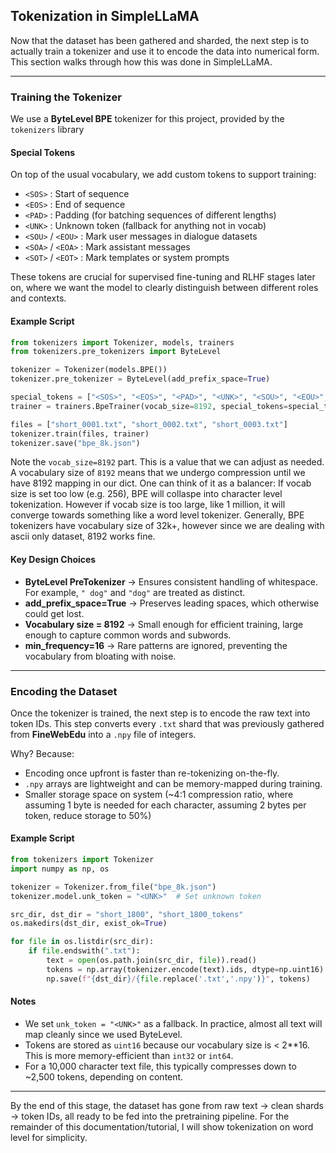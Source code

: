 ## Tokenization in SimpleLLaMA

Now that the dataset has been gathered and sharded, the next step is to actually train a tokenizer and use it to encode the data into numerical form.  
This section walks through how this was done in SimpleLLaMA.

---

### Training the Tokenizer

We use a **ByteLevel BPE** tokenizer for this project, provided by the `tokenizers` library

#### Special Tokens

On top of the usual vocabulary, we add custom tokens to support training:  

- `<SOS>` : Start of sequence  
- `<EOS>` : End of sequence  
- `<PAD>` : Padding (for batching sequences of different lengths)  
- `<UNK>` : Unknown token (fallback for anything not in vocab)  
- `<SOU>` / `<EOU>` : Mark user messages in dialogue datasets  
- `<SOA>` / `<EOA>` : Mark assistant messages  
- `<SOT>` / `<EOT>` : Mark templates or system prompts  

These tokens are crucial for supervised fine-tuning and RLHF stages later on, where we want the model to clearly distinguish between different roles and contexts.

#### Example Script 

```python
from tokenizers import Tokenizer, models, trainers
from tokenizers.pre_tokenizers import ByteLevel

tokenizer = Tokenizer(models.BPE())
tokenizer.pre_tokenizer = ByteLevel(add_prefix_space=True)

special_tokens = ["<SOS>", "<EOS>", "<PAD>", "<UNK>", "<SOU>", "<EOU>", "<SOA>", "<EOA>", "<SOT>", "<EOT>"]
trainer = trainers.BpeTrainer(vocab_size=8192, special_tokens=special_tokens, min_frequency=16)

files = ["short_0001.txt", "short_0002.txt", "short_0003.txt"]
tokenizer.train(files, trainer)
tokenizer.save("bpe_8k.json")
```


Note the `vocab_size=8192` part. This is a value that we can adjust as needed. A vocabulary size of `8192` means that we undergo compression until we have 8192 mapping in our dict. 
One can think of it as a balancer: If vocab size is set too low (e.g. 256), BPE will collaspe into character level tokenization. However if vocab size is too large, like 1 million, it will converge towards something like a word level tokenizer. 
Generally, BPE tokenizers have vocabulary size of 32k+, however since we are dealing with ascii only dataset, 8192 works fine. 


#### Key Design Choices

- **ByteLevel PreTokenizer** → Ensures consistent handling of whitespace. For example, `" dog"` and `"dog"` are treated as distinct.  
- **add_prefix_space=True** → Preserves leading spaces, which otherwise could get lost.  
- **Vocabulary size = 8192** → Small enough for efficient training, large enough to capture common words and subwords.  
- **min_frequency=16** → Rare patterns are ignored, preventing the vocabulary from bloating with noise.  

---

### Encoding the Dataset

Once the tokenizer is trained, the next step is to encode the raw text into token IDs. This step converts every `.txt` shard that was previously gathered from **FineWebEdu** into a `.npy` file of integers.  

Why? Because:
- Encoding once upfront is faster than re-tokenizing on-the-fly.  
- `.npy` arrays are lightweight and can be memory-mapped during training.  
- Smaller storage space on system (~4:1 compression ratio, where assuming 1 byte is needed for each character, assuming 2 bytes per token, reduce storage to 50%)  


#### Example Script 

```python
from tokenizers import Tokenizer
import numpy as np, os

tokenizer = Tokenizer.from_file("bpe_8k.json")
tokenizer.model.unk_token = "<UNK>"  # Set unknown token

src_dir, dst_dir = "short_1800", "short_1800_tokens"
os.makedirs(dst_dir, exist_ok=True)

for file in os.listdir(src_dir):
    if file.endswith(".txt"):
        text = open(os.path.join(src_dir, file)).read()
        tokens = np.array(tokenizer.encode(text).ids, dtype=np.uint16)
        np.save(f"{dst_dir}/{file.replace('.txt','.npy')}", tokens)
```

#### Notes
- We set `unk_token = "<UNK>"` as a fallback. In practice, almost all text will map cleanly since we used ByteLevel.  
- Tokens are stored as `uint16` because our vocabulary size is < 2**16. This is more memory-efficient than `int32` or `int64`.  
- For a 10,000 character text file, this typically compresses down to ~2,500 tokens, depending on content.  

---

By the end of this stage, the dataset has gone from raw text → clean shards → token IDs, all ready to be fed into the pretraining pipeline.
For the remainder of this documentation/tutorial, I will show tokenization on word level for simplicity. 


